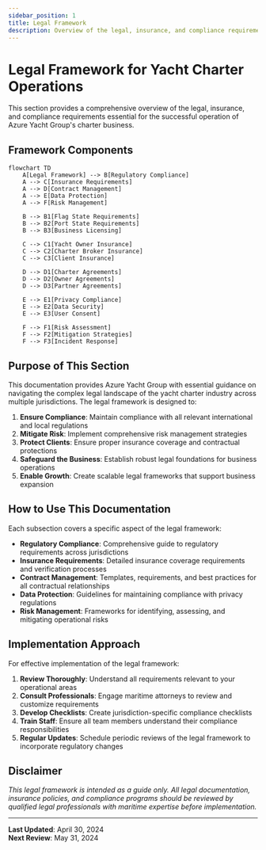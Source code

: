 ```yaml
---
sidebar_position: 1
title: Legal Framework
description: Overview of the legal, insurance, and compliance requirements for yacht charter operations
---
```


# Legal Framework for Yacht Charter Operations

This section provides a comprehensive overview of the legal, insurance, and compliance requirements essential for the successful operation of Azure Yacht Group's charter business.

## Framework Components

```mermaid
flowchart TD
    A[Legal Framework] --> B[Regulatory Compliance]
    A --> C[Insurance Requirements]
    A --> D[Contract Management]
    A --> E[Data Protection]
    A --> F[Risk Management]
    
    B --> B1[Flag State Requirements]
    B --> B2[Port State Requirements]
    B --> B3[Business Licensing]
    
    C --> C1[Yacht Owner Insurance]
    C --> C2[Charter Broker Insurance]
    C --> C3[Client Insurance]
    
    D --> D1[Charter Agreements]
    D --> D2[Owner Agreements]
    D --> D3[Partner Agreements]
    
    E --> E1[Privacy Compliance]
    E --> E2[Data Security]
    E --> E3[User Consent]
    
    F --> F1[Risk Assessment]
    F --> F2[Mitigation Strategies]
    F --> F3[Incident Response]
```

## Purpose of This Section

This documentation provides Azure Yacht Group with essential guidance on navigating the complex legal landscape of the yacht charter industry across multiple jurisdictions. The legal framework is designed to:

1. **Ensure Compliance**: Maintain compliance with all relevant international and local regulations
2. **Mitigate Risk**: Implement comprehensive risk management strategies
3. **Protect Clients**: Ensure proper insurance coverage and contractual protections
4. **Safeguard the Business**: Establish robust legal foundations for business operations
5. **Enable Growth**: Create scalable legal frameworks that support business expansion

## How to Use This Documentation

Each subsection covers a specific aspect of the legal framework:

- **Regulatory Compliance**: Comprehensive guide to regulatory requirements across jurisdictions
- **Insurance Requirements**: Detailed insurance coverage requirements and verification processes
- **Contract Management**: Templates, requirements, and best practices for all contractual relationships
- **Data Protection**: Guidelines for maintaining compliance with privacy regulations
- **Risk Management**: Frameworks for identifying, assessing, and mitigating operational risks

## Implementation Approach

For effective implementation of the legal framework:

1. **Review Thoroughly**: Understand all requirements relevant to your operational areas
2. **Consult Professionals**: Engage maritime attorneys to review and customize requirements
3. **Develop Checklists**: Create jurisdiction-specific compliance checklists
4. **Train Staff**: Ensure all team members understand their compliance responsibilities
5. **Regular Updates**: Schedule periodic reviews of the legal framework to incorporate regulatory changes

## Disclaimer

*This legal framework is intended as a guide only. All legal documentation, insurance policies, and compliance programs should be reviewed by qualified legal professionals with maritime expertise before implementation.*

---

**Last Updated**: April 30, 2024  
**Next Review**: May 31, 2024 